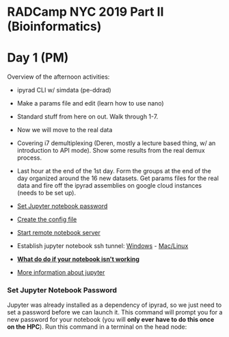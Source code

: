 # RADCamp NYC 2019 Part II (Bioinformatics)
# Day 1 (PM)

Overview of the afternoon activities:
* ipyrad CLI w/ simdata (pe-ddrad)
 * Make a params file and edit (learn how to use nano)
* Standard stuff from here on out. Walk through 1-7.
* Now we will move to the real data
 * Covering i7 demultiplexing (Deren, mostly a lecture based thing, w/ an introduction to API mode). Show some results from the real demux process.
* Last hour at the end of the 1st day. Form the groups at the end of the day organized around the 16 new datasets. Get params files for the real data and fire off the ipyrad assemblies on google cloud instances (needs to be set up).

* [Set Jupyter notebook password](#set-jupyter-notebook-password)
* [Create the config file](#set-default-configuration-behavior)
* [Start remote notebook server](#run-notebook-server)
* Establish jupyter notebook ssh tunnel: [Windows](#windows-ssh-tunnel-configuration) - [Mac/Linux](#mac-ssh-tunnel-configuration)
* **[What do do if your notebook isn't working](#what-to-do-if-the-notebook-is-not-working)**
* [More information about jupyter](#useful-jupyter-tricks/ideas)

### Set Jupyter Notebook Password
Jupyter was already installed as a dependency of ipyrad, so we just
need to set a password before we can launch it. This command will
prompt you for a new password for your notebook (you will **only ever 
have to do this once on the HPC**). Run this command in a terminal on
the head node:
